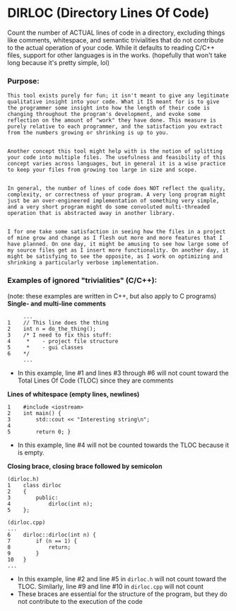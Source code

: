 # DIRLOC (Directory Lines Of Code)
Count the number of ACTUAL lines of code in a directory, excluding things like comments, whitespace, and semantic trivialities that do not contribute to the actual operation of your code. While it defaults to reading C/C++ files, support for other languages is in the works. (hopefully that won't take long because it's pretty simple, lol)

### Purpose:
	This tool exists purely for fun; it isn't meant to give any legitimate qualitative insight into your code. What it IS meant for is to give the programmer some insight into how the length of their code is changing throughout the program's development, and evoke some reflection on the amount of "work" they have done. This measure is purely relative to each programmer, and the satisfaction you extract from the numbers growing or shrinking is up to you.


	Another concept this tool might help with is the notion of splitting your code into multiple files. The usefulness and feasibility of this concept varies across languages, but in general it is a wise practice to keep your files from growing too large in size and scope.


	In general, the number of lines of code does NOT reflect the quality, complexity, or correctness of your program. A very long program might just be an over-engineered implementation of something very simple, and a very short program might do some convoluted multi-threaded operation that is abstracted away in another library.


	I for one take some satisfaction in seeing how the files in a project of mine grow and change as I flesh out more and more features that I have planned. On one day, it might be amusing to see how large some of my source files get as I insert more functionality. On another day, it might be satisfying to see the opposite, as I work on optimizing and shrinking a particularly verbose implementation.

### Examples of ignored "trivialities" (C/C++):
(note: these examples are written in C++, but also apply to C programs)
**Single- and multi-line comments**
```
	 ...
1    // This line does the thing
2    int n = do_the_thing();
3    /* I need to fix this stuff:
4     *    - project file structure
5     *    - gui classes
6    */ 
	 ...
```
- In this example, line #1 and lines #3 through #6 will not count toward the Total Lines Of Code (TLOC) since they are comments

**Lines of whitespace (empty lines, newlines)**
```
1    #include <iostream>
2    int main() {
3        std::cout << "Interesting string\n";
4
5        return 0; }
```
- In this example, line #4 will not be counted towards the TLOC because it is empty.

**Closing brace, closing brace followed by semicolon**
```
(dirloc.h)
1    class dirloc
2    {
3        public: 
4            dirloc(int n);
5    };

(dirloc.cpp)
...
6    dirloc::dirloc(int n) {
7        if (n == 1) {
8            return;
9        }
10   }
...
```
- In this example, line #2 and line #5 in ```dirloc.h``` will not count toward the TLOC. Similarly, line #9 and line #10 in ```dirloc.cpp``` will not count
- These braces are essential for the structure of the program, but they do not contribute to the execution of the code